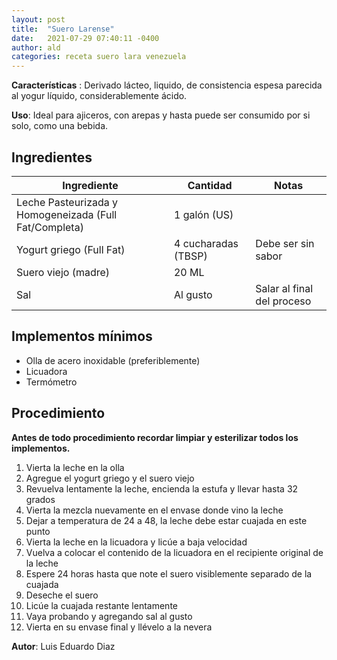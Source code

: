 ```yaml
---
layout: post
title:  "Suero Larense"
date:   2021-07-29 07:40:11 -0400
author: ald
categories: receta suero lara venezuela
---
```


**Características** : Derivado lácteo, liquido, de consistencia espesa parecida al yogur líquido, considerablemente ácido.

**Uso**: Ideal para ajiceros, con arepas y hasta puede ser consumido por si solo, como una bebida.

## Ingredientes

Ingrediente | Cantidad | Notas
------------| ---------| -----
Leche Pasteurizada y Homogeneizada (Full Fat/Completa) | 1 galón (US) |
Yogurt griego (Full Fat) | 4 cucharadas (TBSP) | Debe ser sin sabor
Suero viejo (madre) | 20 ML | 
Sal | Al gusto | Salar al final del proceso 

## Implementos mínimos

- Olla de acero inoxidable (preferiblemente)
- Licuadora
- Termómetro

## Procedimiento

**Antes de todo procedimiento recordar limpiar y esterilizar todos los implementos.**

1. Vierta la leche en la olla
2. Agregue el yogurt griego y el suero viejo
3. Revuelva lentamente la leche, encienda la estufa y llevar hasta 32 grados
4. Vierta la mezcla nuevamente en el envase donde vino la leche
5. Dejar a temperatura de 24 a 48, la leche debe estar cuajada en este punto
6. Vierta la leche en la licuadora y licúe a baja velocidad
7. Vuelva a colocar el contenido de la licuadora en el recipiente original de la leche
8. Espere 24 horas hasta que note el suero visiblemente separado de la cuajada
9. Deseche el suero
10. Licúe la cuajada restante lentamente
11. Vaya probando y agregando sal al gusto
12. Vierta en su envase final y llévelo a la nevera

**Autor**: Luis Eduardo Diaz